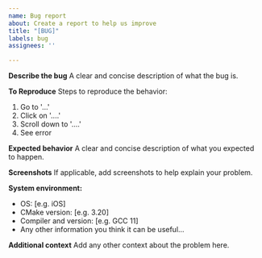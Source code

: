 ```yaml
---
name: Bug report
about: Create a report to help us improve
title: "[BUG]"
labels: bug
assignees: ''

---
```


**Describe the bug**
A clear and concise description of what the bug is.

**To Reproduce**
Steps to reproduce the behavior:
1. Go to '...'
2. Click on '....'
3. Scroll down to '....'
4. See error

**Expected behavior**
A clear and concise description of what you expected to happen.

**Screenshots**
If applicable, add screenshots to help explain your problem.

**System environment:**
 - OS: [e.g. iOS]
 - CMake version: [e.g. 3.20]
 - Compiler and version: [e.g. GCC 11]
 - Any other information you think it can be useful...

**Additional context**
Add any other context about the problem here.
